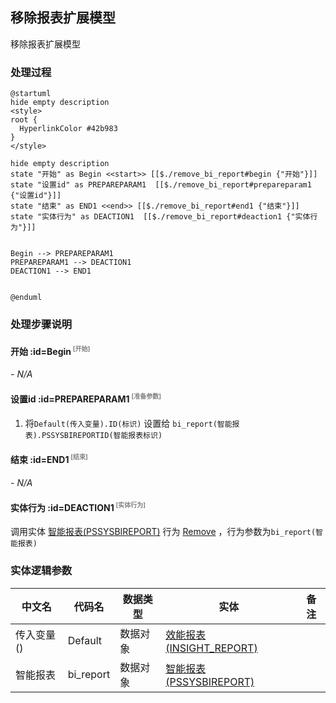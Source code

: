 ## 移除报表扩展模型 <!-- {docsify-ignore-all} -->

   移除报表扩展模型

### 处理过程

```plantuml
@startuml
hide empty description
<style>
root {
  HyperlinkColor #42b983
}
</style>

hide empty description
state "开始" as Begin <<start>> [[$./remove_bi_report#begin {"开始"}]]
state "设置id" as PREPAREPARAM1  [[$./remove_bi_report#prepareparam1 {"设置id"}]]
state "结束" as END1 <<end>> [[$./remove_bi_report#end1 {"结束"}]]
state "实体行为" as DEACTION1  [[$./remove_bi_report#deaction1 {"实体行为"}]]


Begin --> PREPAREPARAM1
PREPAREPARAM1 --> DEACTION1
DEACTION1 --> END1


@enduml
```


### 处理步骤说明

#### 开始 :id=Begin<sup class="footnote-symbol"> <font color=gray size=1>[开始]</font></sup>



*- N/A*
#### 设置id :id=PREPAREPARAM1<sup class="footnote-symbol"> <font color=gray size=1>[准备参数]</font></sup>



1. 将`Default(传入变量).ID(标识)` 设置给  `bi_report(智能报表).PSSYSBIREPORTID(智能报表标识)`

#### 结束 :id=END1<sup class="footnote-symbol"> <font color=gray size=1>[结束]</font></sup>



*- N/A*

#### 实体行为 :id=DEACTION1<sup class="footnote-symbol"> <font color=gray size=1>[实体行为]</font></sup>



调用实体 [智能报表(PSSYSBIREPORT)](module/extension/PSSysBIReport.md) 行为 [Remove](module/extension/PSSysBIReport#行为) ，行为参数为`bi_report(智能报表)`



### 实体逻辑参数

|    中文名   |    代码名    |  数据类型    |  实体   |备注 |
| --------| --------| -------- | -------- | --------   |
|传入变量(<i class="fa fa-check"/></i>)|Default|数据对象|[效能报表(INSIGHT_REPORT)](module/Insight/insight_report.md)||
|智能报表|bi_report|数据对象|[智能报表(PSSYSBIREPORT)](module/extension/PSSysBIReport.md)||
